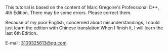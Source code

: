 This tutorial is based on the content of Marc Gregoire's Professional C++, 4th Edition. There may be some errors. Please correct them.

Because of my poor English, concerned about misunderstandings, I could just learn the edition with Chinese translation.When I finish it, I will learn the last 6th Edition.

E-mail: 3109325613@qq.com
